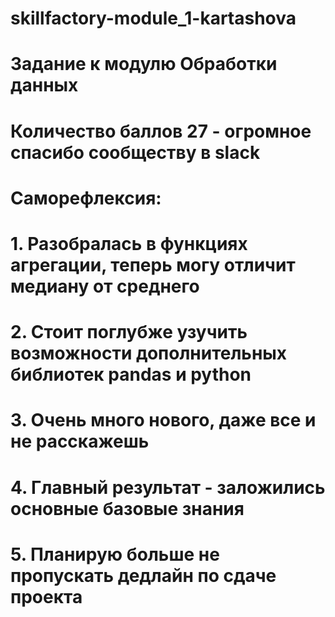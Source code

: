 # skillfactory-module_1-kartashova
# Задание к модулю Обработки данных

# Количество баллов 27 - огромное спасибо сообществу в slack
# Cаморефлексия:
# 1. Разобралась в функциях агрегации, теперь могу отличит медиану от среднего
# 2. Стоит поглубже узучить возможности дополнительных библиотек pandas и python
# 3. Очень много нового, даже все и не расскажешь
# 4. Главный результат - заложились основные базовые знания
# 5. Планирую больше не пропускать дедлайн по сдаче проекта

